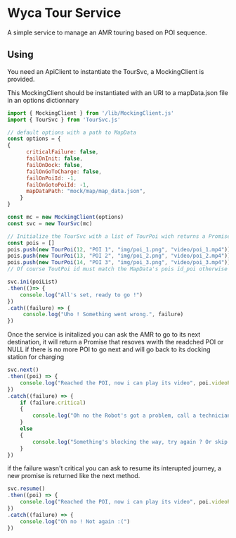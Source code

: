 # Wyca Tour Service

A simple service to manage an AMR touring based on POI sequence.

## Using

You need an ApiClient to instantiate the TourSvc, a MockingClient is provided.

This MockingClient should be instantiated with an URI to a mapData.json file in an options dictionnary

```js
import { MockingClient } from '/lib/MockingClient.js'
import { TourSvc } from 'TourSvc.js'

// default options with a path to MapData
const options = {
{
      criticalFailure: false,
      failOnInit: false,
      failOnDock: false,
      failOnGoToCharge: false,
      failOnPoiId: -1,
      failOnGotoPoiId: -1,
      mapDataPath: "mock/map/map_data.json",
    }
}

const mc = new MockingClient(options)
const svc = new TourSvc(mc)

// Initialize the TourSvc with a list of TourPoi wich returns a Promise once the service is initialized
const pois = []
pois.push(new TourPoi(12, "POI 1", "img/poi_1.png", "video/poi_1.mp4"))
pois.push(new TourPoi(13, "POI 2", "img/poi_2.png", "video/poi_2.mp4"))
pois.push(new TourPoi(14, "POI 3", "img/poi_3.png", "video/poi_3.mp4"))
// Of course ToutPoi id must match the MapData's pois id_poi otherwise it will be rejected

svc.ini(poiList)
.then(()=> {
    console.log("All's set, ready to go !")
})
.cath((failure) => {
     console.log("Uho ! Something went wrong.", failure)
})

```

Once the service is initalized you can ask the AMR to go to its next destination, it will return a Promise that resoves wwith the readched POI or NULL if there is no more POI to go next and will go back to its docking station for charging

```js
svc.next()
.then((poi) => {
    console.log("Reached the POI, now i can play its video", poi.videoPath)
})
.catch((failure) => {
    if (failure.critical)
    {
        console.log("Oh no the Robot's got a problem, call a technician !")
    }
    else
    {
        console.log("Something's blocking the way, try again ? Or skip to next POI?")
    }
})
```
if the failure wasn't critical you can ask to resume its interupted journey, a new promise is returned like the next method.

```js
svc.resume()
.then((poi) => {
    console.log("Reached the POI, now i can play its video", poi.videoPath)
})
.catch((failure) => {
    console.log("Oh no ! Not again :(")
})
```